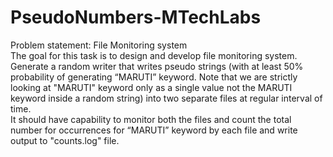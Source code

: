 # PseudoNumbers-MTechLabs <br/>
Problem statement: File Monitoring system <br/>
The goal for this task is to design and develop file monitoring system.    
Generate a random writer that writes pseudo strings (with at least 50% probability of generating “MARUTI” keyword. Note that we are strictly looking at "MARUTI" keyword only as a single value not the MARUTI keyword inside a random string) into two separate files at regular interval of time.        
It should have capability to monitor both the files and count the total number for occurrences for  “MARUTI” keyword by each file and write output to "counts.log" file.
